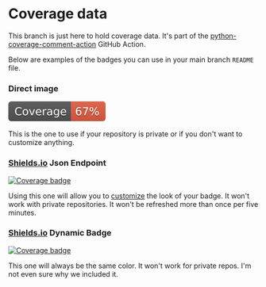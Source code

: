 # Coverage data

This branch is just here to hold coverage data. It's part of the
[python-coverage-comment-action](https://github.com/marketplace/actions/python-coverage-comment)
GitHub Action.

Below are examples of the badges you can use in your main branch `README` file.

### Direct image

[![Coverage badge](https://raw.githubusercontent.com/YangCatalog/yang-validator-extractor/python-coverage-comment-action-data/badge.svg)](https://github.com/YangCatalog/yang-validator-extractor/tree/python-coverage-comment-action-data)

This is the one to use if your repository is private or if you don't want to customize anything.

### [Shields.io](https://shields.io) Json Endpoint

[![Coverage badge](https://img.shields.io/endpoint?url=https://raw.githubusercontent.com/YangCatalog/yang-validator-extractor/python-coverage-comment-action-data/endpoint.json)](https://github.com/YangCatalog/yang-validator-extractor/tree/python-coverage-comment-action-data)

Using this one will allow you to [customize](https://shields.io/endpoint) the look of your badge.
It won't work with private repositories. It won't be refreshed more than once per five minutes.

### [Shields.io](https://shields.io) Dynamic Badge

[![Coverage badge](https://img.shields.io/badge/dynamic/json?color=brightgreen&label=coverage&query=%24.message&url=https%3A%2F%2Fraw.githubusercontent.com%2FYangCatalog%2Fyang-validator-extractor%2Fpython-coverage-comment-action-data%2Fendpoint.json)](https://github.com/YangCatalog/yang-validator-extractor/tree/python-coverage-comment-action-data)

This one will always be the same color. It won't work for private repos. I'm not even sure why we included it.